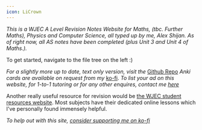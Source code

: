 ```yaml
---
icon: LiCrown
---
```

*This is a WJEC A Level Revision Notes Website for Maths, (tbc. Further Maths), Physics and Computer Science, all typed up by me, Alex Shijan. As of right now, all AS notes have been completed (plus Unit 3 and Unit 4 of Maths.).* 

To get started, navigate to the file tree on the left :)

*For a slightly more up to date, text only version, visit the* [Github Repo](https://github.com/alexgshijan/rev_notes/tree/main/Revision%20Notes) 
*Anki cards are available on request from my* [ko-fi](https://ko-fi.com/c/ca30d02b84).
*To list your ad on this website, for 1-to-1 tutoring or for any other enquires, contact me [here](mailto:alexgshijan@gmail.com)*

Another really useful resource for revision would be [the WJEC student resources website](https://www.wjec.co.uk/home/student-support/revision/revision-resources/). Most subjects have their dedicated online lessons which I've personally found immensely helpful.

*To help out with this site, [consider supporting me on ko-fi](https://ko-fi.com/c/ca30d02b84)*
